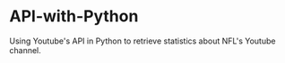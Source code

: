 # API-with-Python
Using Youtube's API in Python to retrieve statistics about NFL's Youtube channel. 
